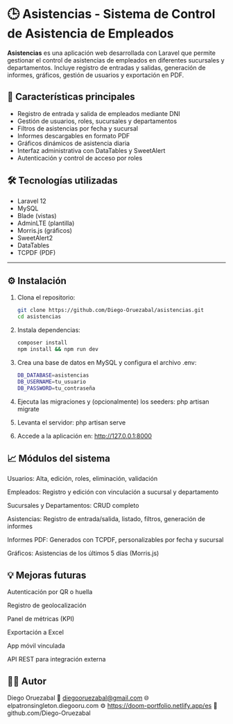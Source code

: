 # 🕒 Asistencias - Sistema de Control de Asistencia de Empleados

**Asistencias** es una aplicación web desarrollada con Laravel que permite gestionar el control de asistencias de empleados en diferentes sucursales y departamentos. Incluye registro de entradas y salidas, generación de informes, gráficos, gestión de usuarios y exportación en PDF.

## 🚀 Características principales

- Registro de entrada y salida de empleados mediante DNI
- Gestión de usuarios, roles, sucursales y departamentos
- Filtros de asistencias por fecha y sucursal
- Informes descargables en formato PDF
- Gráficos dinámicos de asistencia diaria
- Interfaz administrativa con DataTables y SweetAlert
- Autenticación y control de acceso por roles

## 🛠️ Tecnologías utilizadas

- Laravel 12
- MySQL
- Blade (vistas)
- AdminLTE (plantilla)
- Morris.js (gráficos)
- SweetAlert2
- DataTables
- TCPDF (PDF)

---

## ⚙️ Instalación

1. Clona el repositorio:
   ```bash
   git clone https://github.com/Diego-Oruezabal/asistencias.git
   cd asistencias

2. Instala dependencias:
    ```bash
    composer install
    npm install && npm run dev

3. Crea una base de datos en MySQL y configura el archivo .env:
    ```bash
    DB_DATABASE=asistencias
    DB_USERNAME=tu_usuario
    DB_PASSWORD=tu_contraseña

4. Ejecuta las migraciones y (opcionalmente) los seeders:
    php artisan migrate

5. Levanta el servidor:
    php artisan serve

6. Accede a la aplicación en: http://127.0.0.1:8000

## 📈 Módulos del sistema

Usuarios: Alta, edición, roles, eliminación, validación

Empleados: Registro y edición con vinculación a sucursal y departamento

Sucursales y Departamentos: CRUD completo

Asistencias: Registro de entrada/salida, listado, filtros, generación de informes

Informes PDF: Generados con TCPDF, personalizables por fecha y sucursal

Gráficos: Asistencias de los últimos 5 días (Morris.js)

## 💡 Mejoras futuras

Autenticación por QR o huella

Registro de geolocalización

Panel de métricas (KPI)

Exportación a Excel

App móvil vinculada

API REST para integración externa

## 🧑‍💻 Autor
Diego Oruezabal
📧 diegooruezabal@gmail.com
🌐 elpatronsingleton.diegooru.com
⚙️ https://doom-portfolio.netlify.app/es
📂 github.com/Diego-Oruezabal
